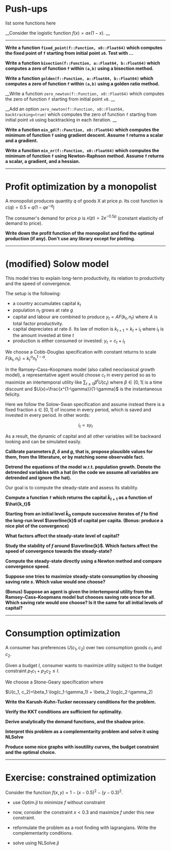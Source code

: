 # Push-ups

list some functions here

__Consider the logistic function $f(x)=a x (1-x)$. __

---



__Write a function `fixed_point(f::Function, x0::Float64)` which computes the fixed point of `f` starting from initial point `x0`. Test with ...__

__Write a function `bisection(f::Function, a::Float64, b::Float64)` which computes a zero of function `f` within `(a,b)` using a bisection method.__

__Write a function `golden(f::Function, a::Float64, b::Float64)` which computes a zero of function `f` within `(a,b)` using a golden ratio method.__

__Write a function `zero_newton(f::Function, x0::Float64)` which computes the zero of function `f` starting from initial point `x0`. __

__Add an option `zero_newton(f::Function, x0::Float64, backtracking=true)` which computes the zero of function `f` starting from initial point `x0` using backtracking in each iteration. __

__Write a function `min_gd(f::Function, x0::Float64)` which computes the minimum of function `f` using gradient descent. Assume `f` returns a scalar and a gradient.__

__Write a function `min_nr(f::Function, x0::Float64)` which computes the minimum of function `f` using Newton-Raphson method. Assume `f` returns a scalar, a gradient, and a hessian.__

---

# Profit optimization by a monopolist

A monopolist produces quantity $q$ of goods X at price $p$. Its cost function is $c(q) = 0.5 + q (1-qe^{-q})$

The consumer's demand for price $p$ is $x(p)=2 e^{-0.5 p}$ (constant elasticity of demand to price).

__Write down the profit function of the monopolist and find the optimal production (if any). Don't use any library except for plotting.__

---


# (modified) Solow model

This model tries to explain long-term productivity, its relation to productivity and the speed of convergence.

The setup is the following:

- a country accumulates capital $k_t$
- population $n_t$ grows at rate $g$
- capital and labour are combined to produce $y_t = A F(k_t, n_t)$ where $A$ is total factor productivity.
- capital depreciates at rate $\delta$. Its law of motion is $k_{t+1}=k_{t}+i_{t}$ where $i_t$ is the amount invested at time $t$
- production is either consumed or invested: $y_t = c_t + i_t$

We choose a Cobb-Douglas specification with constant returns to scale $F(k_t, n_t) = k_t^{\alpha} n_t^{1-\alpha}$.

In the Ramsey–Cass–Koopmans  model (also called neoclassical growth model), a representative agent would choose $c_t$ in every period so as to maximize an intertemporal utility like $\sum_{t \geq 0} \beta^t U(c_t)$ where $\beta \in [0,1[$ is a time discount and $U(x)=\frac{x^{1-\gamma}}{1-\gamma}$ is the instantaneous felicity.

Here we follow the Solow-Swan specification and assume instead there is a fixed fraction $s\in[0,1[$ of income in every period, which is saved and invested in every period. In other words:

$$i_t = s y_t$$

As a result, the dynamic of capital and all other variables will be backward looking and can be simulated easily.

__Calibrate parameters $\beta$, $\delta$ and $g$, that is, propose plausible values for them, from the litterature, or by matching some observable fact.__

__Detrend the equations of the model w.r.t. population growth. Denote the detrended variables with a hat (in the code we assume all variables are detrended and ignore the hat).__


Our goal is to compute the steady-state and assess its stability.

__Compute a function `f` which returns the capital $\hat{k}_{t+1}$ as a function of $\hat{k_t}$__

__Starting from an initial level $\hat{k}_0$ compute successive iterates of $f$ to find the long-run level $\overline{k}$ of capital per capita. (Bonus: produce a nice plot of the convergence)__

__What factors affect the steady-state level of capital?__

__Study the stability of $f$ around $\overline{k}$. Which factors affect the speed of convergence towards the steady-state?__

__Compute the steady-state directly using a Newton method and compare convergence speed.__

__Suppose one tries to maximize steady-state consumption by choosing saving rate $s$. Which value would one choose?__

__(Bonus) Suppose an agent is given the intertemporal utility from the Ramsey–Cass–Koopmans model but chooses saving rate once for all. Which saving rate would one choose? Is it the same for all initial levels of capital?__

---

# Consumption optimization

A consumer has preferences $U(c_1, c_2)$ over two consumption goods $c_1$ and $c_2$.

Given a budget $I$, consumer wants to maximize utility subject to the budget constraint $p_1 c_1 + p_2 c_2 \leq I$.

We choose a Stone-Geary specification where

$U(c_1, c_2)=\beta_1 \log(c_1-\gamma_1) + \beta_2 \log(c_2-\gamma_2)

__Write the Karush-Kuhn-Tucker necessary conditions for the problem.__

__Verify the KKT conditions are sufficient for optimality.__

__Derive analytically the demand functions, and the shadow price.__

__Interpret this problem as a complementarity problem and solve it using NLSolve__

__Produce some nice graphs with isoutility curves, the budget constraint and the optimal choice.__

---

# Exercise: constrained optimization

Consider the function $f(x,y) = 1-(x-0.5)^2 -(y-0.3)^2$.

- use Optim.jl to minimize $f$ without constraint

- now, consider the constraint $x<0.3$ and maximize $f$ under this new constraint.

- reformulate the problem as a root finding with lagrangians. Write the complementarity conditions.

- solve using NLSolve.jl
